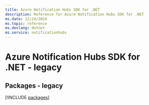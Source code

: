 ```yaml
---
title: Azure Notification Hubs SDK for .NET
description: Reference for Azure Notification Hubs SDK for .NET
ms.date: 12/24/2024
ms.topic: reference
ms.devlang: dotnet
ms.service: notificationhubs
---
```

# Azure Notification Hubs SDK for .NET - legacy
## Packages - legacy
[!INCLUDE [packages](notification-hubs-index.md)]